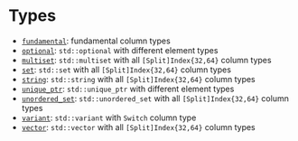 # Types

 * [`fundamental`](fundamental): fundamental column types
 * [`optional`](optional): `std::optional` with different element types
 * [`multiset`](multiset): `std::multiset` with all `[Split]Index{32,64}` column types
 * [`set`](set): `std::set` with all `[Split]Index{32,64}` column types
 * [`string`](string): `std::string` with all `[Split]Index{32,64}` column types
 * [`unique_ptr`](unique_ptr): `std::unique_ptr` with different element types
 * [`unordered_set`](unordered_set): `std::unordered_set` with all `[Split]Index{32,64}` column types
 * [`variant`](variant): `std::variant` with `Switch` column type
 * [`vector`](vector): `std::vector` with all `[Split]Index{32,64}` column types
